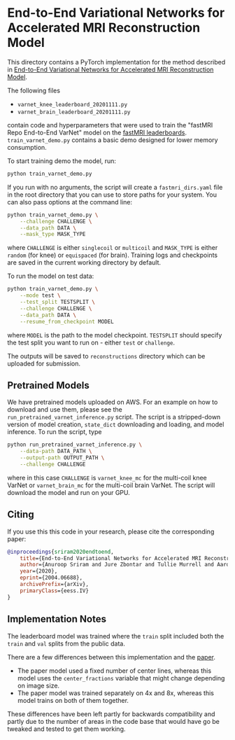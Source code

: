 # End-to-End Variational Networks for Accelerated MRI Reconstruction Model

This directory contains a PyTorch implementation for the method described in
[End-to-End Variational Networks for Accelerated MRI Reconstruction Model][e2evarnet].

The following files

- `varnet_knee_leaderboard_20201111.py`
- `varnet_brain_leaderboard_20201111.py`

contain code and hyperparameters that were used to train the "fastMRI Repo
End-to-End VarNet" model on the [fastMRI leaderboards][leadlink].
`train_varnet_demo.py` contains a basic demo designed for lower memory
consumption.

To start training demo the model, run:

```bash
python train_varnet_demo.py
```

If you run with no arguments, the script will create a `fastmri_dirs.yaml` file
in the root directory that you can use to store paths for your system. You can
also pass options at the command line:

```bash
python train_varnet_demo.py \
    --challenge CHALLENGE \
    --data_path DATA \
    --mask_type MASK_TYPE
```

where `CHALLENGE` is either `singlecoil` or `multicoil` and `MASK_TYPE` is
either `random` (for knee) or `equispaced` (for brain). Training logs and
checkpoints are saved in the current working directory by default.

To run the model on test data:

```bash
python train_varnet_demo.py \
    --mode test \
    --test_split TESTSPLIT \
    --challenge CHALLENGE \
    --data_path DATA \
    --resume_from_checkpoint MODEL
```

where `MODEL` is the path to the model checkpoint. `TESTSPLIT` should specify
the test split you want to run on - either `test` or `challenge`.

The outputs will be saved to `reconstructions` directory which can be uploaded
for submission.

## Pretrained Models

We have pretrained models uploaded on AWS. For an example on how to download
and use them, please see the `run_pretrained_varnet_inference.py` script. The
script is a stripped-down version of model creation, `state_dict` downloading
and loading, and model inference. To run the script, type

```bash
python run_pretrained_varnet_inference.py \
    --data-path DATA_PATH \
    --output-path OUTPUT_PATH \
    --challenge CHALLENGE
```

where in this case `CHALLENGE` is `varnet_knee_mc` for the multi-coil knee
VarNet or `varnet_brain_mc` for the multi-coil brain VarNet. The script will
download the model and run on your GPU.

## Citing

If you use this this code in your research, please cite the corresponding
paper:

```BibTeX
@inproceedings{sriram2020endtoend,
    title={End-to-End Variational Networks for Accelerated MRI Reconstruction},
    author={Anuroop Sriram and Jure Zbontar and Tullie Murrell and Aaron Defazio and C. Lawrence Zitnick and Nafissa Yakubova and Florian Knoll and Patricia Johnson},
    year={2020},
    eprint={2004.06688},
    archivePrefix={arXiv},
    primaryClass={eess.IV}
}
```

## Implementation Notes

The leaderboard model was trained where the `train` split included both the
`train` and `val` splits from the public data.

There are a few differences between this implementation and the
[paper](https://arxiv.org/abs/2004.06688).

- The paper model used a fixed number of center lines, whereas this model uses
the `center_fractions` variable that might change depending on image size.
- The paper model was trained separately on 4x and 8x, whereas this model
trains on both of them together.

These differences have been left partly for backwards compatibility and partly
due to the number of areas in the code base that would have go be tweaked and
tested to get them working.

[leadlink]: https://fastmri.org/leaderboards/
[e2evarnet]: https://arxiv.org/abs/2004.06688
